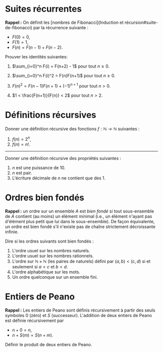# Suites récurrentes

**Rappel :** On définit les [nombres de Fibonacci](Induction et récursion#suite-de-fibonacci) par la récurrence suivante :

- $F(0) = 0$,
- $F(1) = 1$,
- $F(n) = F(n-1) + F(n-2)$.

Prouver les identités suivantes:

1. $\sum_{i=0}^n F(i) = F(n+2) - 1$ pour tout $n\ge0$.

1. $\sum_{i=0}^n F(i)^2 = F(n)F(n+1)$ pour tout $n\ge0$.

1. $F(n)^2 = F(n-1)F(n+1) + (-1)^{n+1}$ pour tout $n>0$.

1. $1 < \frac{F(n+1)}{F(n)} < 2$ pour tout $n>2$.


# Définitions récursives

Donner une définition récursive des fonctions $f:\mathbb{N}\to\mathbb{N}$ suivantes :

1. $f(n) = 2^n$,
1. $f(n) = n!$.

-----

Donner une définition récursive des propriétés suivantes :

1. $n$ est une puissance de $10$.
1. $n$ est pair.
1. L'écriture décimale de $n$ ne contient que des $1$.


# Ordres bien fondés

**Rappel :** un ordre sur un ensemble $A$ est *bien fondé* si tout sous-ensemble de $A$ contient (au moins) un élément minimal (i.e., un élément n'ayant pas d'élément plus petit que lui dans le sous-ensemble). De façon équivalente, un ordre est bien fondé s'il n'existe pas de chaîne strictement décroissante infinie.

Dire si les ordres suivants sont bien fondés :

1. L'ordre usuel sur les nombres naturels.
1. L'ordre usuel sur les nombres rationnels.
1. L'ordre sur $\mathbb{N}\times\mathbb{N}$ (les paires de naturels) défini par $(a,b)<(c,d)$ si et seulement si $a<c$ et $b<d$.
1. L'ordre alphabétique sur les mots.
1. Un ordre quelconque sur un ensemble fini.


# Entiers de Peano

**Rappel :** Les entiers de Peano sont définis récursivement à partir des seuls symboles $0$ (zéro) et $S$ (successeur). L'addition de deux entiers de Peano est définie récursivement par

- $n + 0 = n$,
- $n + S(m) = S(n + m)$.

Définir le produit de deux entiers de Peano.

